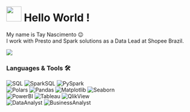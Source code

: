 <h1><img src="https://media.giphy.com/media/ZTm2kDNErHrtegKDPq/giphy.gif" width="40"/> Hello World ! </h1>


My name is Tay Nascimento 😉  
I work with Presto and Spark solutions as a Data Lead at Shopee Brazil.
  

<p align="left">
<a href="https://www.linkedin.com/in/taynara-gnascimento/"><img src="https://img.shields.io/badge/-Tay Nascimento-0077B5?style=flat&logo=Linkedin&logoColor=white"/></a>
</p>

### Languages & Tools 🛠  
![SQL](https://img.shields.io/badge/-SQL-05122A?style=flat&color=green)&nbsp;![SparkSQL](https://img.shields.io/badge/-SparkSQL-05122A?style=flat&color=green)&nbsp;![PySpark](https://img.shields.io/badge/-PySpark-05122A?style=flat&color=green)&nbsp;  
![Polars](https://img.shields.io/badge/-Polars-05122A?style=flat&color=orange)&nbsp;![Pandas](https://img.shields.io/badge/-Pandas-05122A?style=flat&color=orange)&nbsp;![Matplotlib](https://img.shields.io/badge/-Matplotlib-05122A?style=flat&color=orange)&nbsp;![Seaborn](https://img.shields.io/badge/-Seaborn-05122A?style=flat&color=orange)&nbsp;  
![PowerBI](https://img.shields.io/badge/-PowerBI-05122A?style=flat&color=yellow)&nbsp;![Tableau](https://img.shields.io/badge/-Tableau-05122A?style=flat&color=yellow)&nbsp;![QlikView](https://img.shields.io/badge/-QlikView-05122A?style=flat&color=yellow)&nbsp;  
![DataAnalyst](https://img.shields.io/badge/-DataAnalyst-05122A?style=flat&color=blue)&nbsp;![BusinessAnalyst](https://img.shields.io/badge/-BusinessAnalyst-05122A?style=flat&color=blue)&nbsp;  
